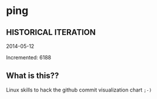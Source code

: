 # ping

## HISTORICAL ITERATION
2014-05-12

Incremented: 6188

## What is this?? 
Linux skills to hack the github commit visualization chart `;-)`
